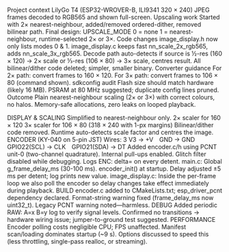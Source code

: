 Project context
LilyGo T4 (ESP32-WROVER-B, ILI9341 320 × 240)
JPEG frames decoded to RGB565 and shown full-screen.
Upscaling work
Started with 2× nearest-neighbour, added/removed ordered-dither, removed bilinear path.
Final design: UPSCALE_MODE
0 = none
1 = nearest-neighbour, runtime-selected 2× or 3×.
Code changes
image_display.h now only lists modes 0 & 1.
image_display.c keeps fast nn_scale_2x_rgb565, adds nn_scale_3x_rgb565.
Decode path auto-detects if source is ½-res (160 × 120) → 2× scale or ⅓-res (106 × 80) → 3× scale, centres result.
All bilinear/dither code deleted; simpler, smaller binary.
Converter guidance
For 2× path: convert frames to 160 × 120.
For 3× path: convert frames to 106 × 80 (command shown).
sdkconfig audit
Flash size should match hardware (likely 16 MB).
PSRAM at 80 MHz suggested; duplicate config lines pruned.
Outcome
Plain nearest-neighbour scaling (2× or 3×) with correct colours, no halos.
Memory-safe allocations, zero leaks on looped playback.

DISPLAY & SCALING
Simplified to nearest-neighbour only.
2× scaler for 160 × 120
3× scaler for 106 × 80 (318 × 240 with 1-px margins)
Bilinear/dither code removed.
Runtime auto-detects scale factor and centres the image.
ENCODER (KY-040 on 5-pin JST)
Wires:
3 V3 → +V GND → GND GPIO22(SCL) → CLK GPIO21(SDA) → DT
Added encoder.c/h using PCNT unit-0 (two-channel quadrature).
Internal pull-ups enabled.
Glitch filter disabled while debugging.
Logs ENC: delta= on every detent.
main.c:
Global g_frame_delay_ms (30-100 ms).
encoder_init() at startup.
Delay adjusted ±5 ms per detent; log prints new value.
image_display.c:
Inside the per-frame loop we also poll the encoder so delay changes take effect immediately during playback.
BUILD
encoder.c added to CMakeLists.txt; esp_driver_pcnt dependency declared.
Format-string warning fixed (frame_delay_ms now uint32_t).
Legacy PCNT warning noted—harmless.
DEBUG
Added periodic RAW: A=x B=y log to verify signal levels.
Confirmed no transitions → hardware wiring issue; jumper-to-ground test suggested.
PERFORMANCE
Encoder polling costs negligible CPU; FPS unaffected.
Manifest scan/loading dominates startup (~9 s). Options discussed to speed this (less throttling, single-pass realloc, or streaming).
